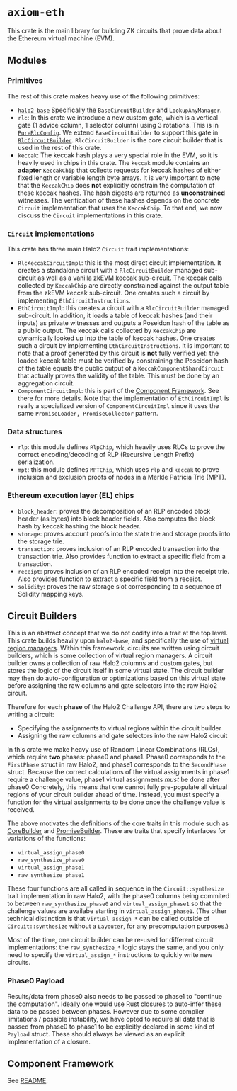 # `axiom-eth`

This crate is the main library for building ZK circuits that prove data about the Ethereum virtual machine (EVM).

## Modules

### Primitives

The rest of this crate makes heavy use of the following primitives:

- [`halo2-base`](https://github.com/axiom-crypto/halo2-lib/tree/main/halo2-base) Specifically the `BaseCircuitBuilder` and `LookupAnyManager`.
- `rlc`: In this crate we introduce a new custom gate, which is a vertical gate (1 advice column, 1 selector column) using 3 rotations.
  This is in [`PureRlcConfig`](./src/rlc/circuit/mod.rs). We extend `BaseCircuitBuilder` to support this gate in [`RlcCircuitBuilder`](./src/rlc/circuit/builder.rs).
  `RlcCircuitBuilder` is the core circuit builder that is used in the rest of this crate.
- `keccak`: The keccak hash plays a very special role in the EVM, so it is heavily used in chips in this crate. The `keccak` module contains an **adapter** `KeccakChip` that
  collects requests for keccak hashes of either fixed length or variable length byte arrays. It is very important to note that the `KeccakChip` does **not** explicitly constrain
  the computation of these keccak hashes. The hash digests are returned as **unconstrained** witnesses. The verification of these hashes depends on the concrete `Circuit`
  implementation that uses the `KeccakChip`. To that end, we now discuss the `Circuit` implementations in this crate.

### `Circuit` implementations

This crate has three main Halo2 `Circuit` trait implementations:

- `RlcKeccakCircuitImpl`: this is the most direct circuit implementation. It creates a standalone circuit with a `RlcCircuitBuilder` managed sub-circuit as well as a vanilla zkEVM keccak sub-circuit. The keccak calls collected by `KeccakChip` are directly constrained against the output table from the zkEVM keccak sub-circuit. One creates such a circuit by implementing `EthCircuitInstructions`.
- `EthCircuitImpl`: this creates a circuit with a `RlcCircuitBuilder` managed sub-circuit. In addition, it loads a table of keccak hashes (and their inputs) as private witnesses and outputs a Poseidon hash of the table as a public output. The keccak calls collected by `KeccakChip` are dynamically looked up into the table of keccak hashes. One creates such a circuit by implementing `EthCircuitInstructions`. It is important to note that a proof generated by this circuit is **not** fully verified yet: the loaded keccak table must be verified by constraining the Poseidon hash of the table equals the public output of a `KeccakComponentShardCircuit` that actually proves the validity of the table. This must be done by an aggregation circuit.
- `ComponentCircuitImpl`: this is part of the [Component Framework](./src/utils/README.md). See there for more details. Note that the implementation of `EthCircuitImpl` is really a specialized version of `ComponentCircuitImpl` since it uses the same `PromiseLoader, PromiseCollector` pattern.

### Data structures

- `rlp`: this module defines `RlpChip`, which heavily uses RLCs to prove the correct encoding/decoding of RLP (Recursive Length Prefix) serialization.
- `mpt`: this module defines `MPTChip`, which uses `rlp` and `keccak` to prove inclusion and exclusion proofs of nodes in a Merkle Patricia Trie (MPT).

### Ethereum execution layer (EL) chips

- `block_header`: proves the decomposition of an RLP encoded block header (as bytes) into block header fields. Also computes the block hash by keccak hashing the block header.
- `storage`: proves account proofs into the state trie and storage proofs into the storage trie.
- `transaction`: proves inclusion of an RLP encoded transaction into the transaction trie. Also provides function to extract a specific field from a transaction.
- `receipt`: proves inclusion of an RLP encoded receipt into the receipt trie. Also provides function to extract a specific field from a receipt.
- `solidity`: proves the raw storage slot corresponding to a sequence of Solidity mapping keys.

## Circuit Builders

This is an abstract concept that we do not codify into a trait at the top level.
This crate builds heavily upon `halo2-base`, and specifically the use of [virtual region managers](https://github.com/axiom-crypto/halo2-lib/pull/123). Within this framework, circuits are written using circuit builders, which is some collection of virtual region managers. A circuit builder owns a collection of raw Halo2 columns and custom gates, but stores the logic of the circuit itself in some virtual state. The circuit builder may then do auto-configuration or optimizations based on this virtual state before assigning the raw columns and gate selectors into the raw Halo2 circuit.

Therefore for each **phase** of the Halo2 Challenge API, there are two steps to writing a circuit:

- Specifying the assignments to virtual regions within the circuit builder
- Assigning the raw columns and gate selectors into the raw Halo2 circuit

In this crate we make heavy use of Random Linear Combinations (RLCs), which require **two** phases: phase0 and phase1. Phase0 corresponds to the `FirstPhase` struct in raw Halo2, and phase1 corresponds to the `SecondPhase` struct. Because the correct calculations of the virtual assignments in phase1 require a challenge value, phase1 virtual assignments _must_ be done after phase0
Concretely, this means that one cannot fully pre-populate all virtual regions of your circuit builder ahead of time. Instead, you must specify a function for the virtual assignments to be done once the challenge value is received.

The above motivates the definitions of the core traits in this module such as [CoreBuilder](./src/utils/component/circuit.rs) and [PromiseBuilder](./src/utils/component/circuit.rs).
These are traits that specify interfaces for variations of the functions:

- `virtual_assign_phase0`
- `raw_synthesize_phase0`
- `virtual_assign_phase1`
- `raw_synthesize_phase1`

These four functions are all called in sequence in the `Circuit::synthesize` trait implementation in raw Halo2, with the phase0 columns being commited to between `raw_synthesize_phase0` and `virtual_assign_phase1` so that the challenge values are availabe starting in `virtual_assign_phase1`. (The other technical distinction is that `virtual_assign_*` can be called outside of `Circuit::synthesize` without a `Layouter`, for any precomputation purposes.)

Most of the time, one circuit builder can be re-used for different circuit implementations:
the `raw_synthesize_*` logic stays the same, and you only need to specify the `virtual_assign_*` instructions to quickly write new circuits.

### Phase0 Payload

Results/data from phase0 also needs to be passed to phase1 to "continue the computation".
Ideally one would use Rust closures to auto-infer these data to be passed between phases. However
due to some compiler limitations / possible instability, we have opted to require all data that is
passed from phase0 to phase1 to be explicitly declared in some kind of `Payload` struct.
These should always be viewed as an explicit implementation of a closure.

## Component Framework

See [README](./src/utils/README.md).
